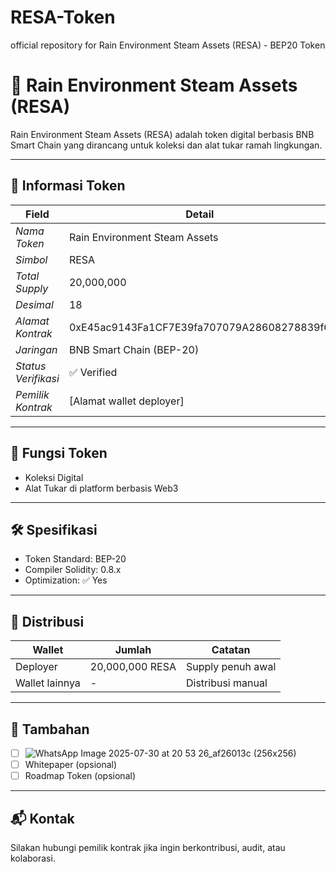 # RESA-Token
official repository for Rain Environment Steam Assets (RESA) - BEP20 Token

# 🌿 Rain Environment Steam Assets (RESA)

Rain Environment Steam Assets (RESA) adalah token digital berbasis BNB Smart Chain yang dirancang untuk koleksi dan alat tukar ramah lingkungan.

---

## 📌 Informasi Token

| Field | Detail |
|-------|--------|
| *Nama Token* | Rain Environment Steam Assets |
| *Simbol* | RESA |
| *Total Supply* | 20,000,000 |
| *Desimal* | 18 |
| *Alamat Kontrak* | 0xE45ac9143Fa1CF7E39fa707079A28608278839f6 |
| *Jaringan* | BNB Smart Chain (BEP-20) |
| *Status Verifikasi* | ✅ Verified |
| *Pemilik Kontrak* | [Alamat wallet deployer] |

---

## 🔧 Fungsi Token

- Koleksi Digital
- Alat Tukar di platform berbasis Web3

---

## 🛠 Spesifikasi

- Token Standard: BEP-20
- Compiler Solidity: 0.8.x
- Optimization: ✅ Yes

---

## 🔄 Distribusi

| Wallet | Jumlah | Catatan |
|--------|--------|---------|
| Deployer | 20,000,000 RESA | Supply penuh awal |
| Wallet lainnya | - | Distribusi manual |

---

## 📁 Tambahan

- [ ] ![WhatsApp Image 2025-07-30 at 20 53 26_af26013c](https://github.com/user-attachments/assets/3e33aeac-acad-4742-bd8e-06f3f6e0190b)
 (256x256)
- [ ] Whitepaper (opsional)
- [ ] Roadmap Token (opsional)

---

## 📬 Kontak

Silakan hubungi pemilik kontrak jika ingin berkontribusi, audit, atau kolaborasi.
